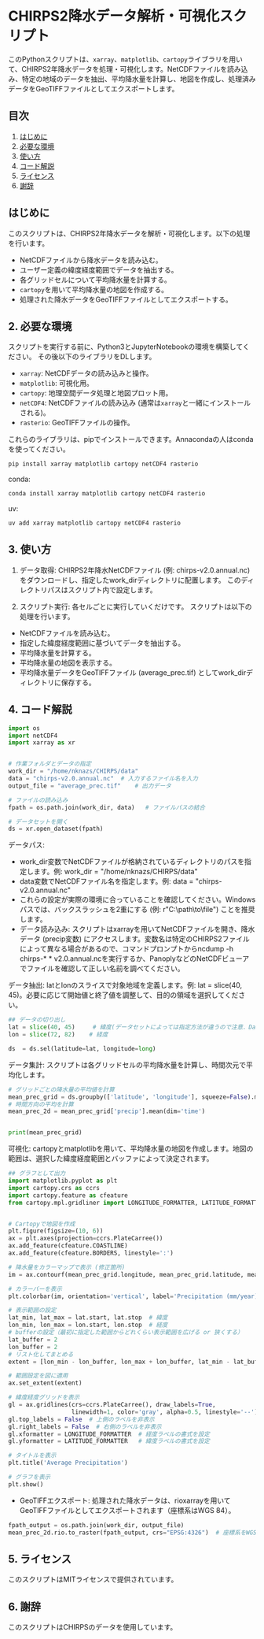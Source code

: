 # CHIRPS2降水データ解析・可視化スクリプト

このPythonスクリプトは、`xarray`、`matplotlib`、`cartopy`ライブラリを用いて、CHIRPS2年降水データを処理・可視化します。NetCDFファイルを読み込み、特定の地域のデータを抽出、平均降水量を計算し、地図を作成し、処理済みデータをGeoTIFFファイルとしてエクスポートします。

## 目次

1. [はじめに](#はじめに)
2. [必要な環境](#必要な環境)
3. [使い方](#使い方)
4. [コード解説](#コード解説)
5. [ライセンス](#ライセンス)
6. [謝辞](#謝辞)

## はじめに

このスクリプトは、CHIRPS2年降水データを解析・可視化します。以下の処理を行います。

* NetCDFファイルから降水データを読み込む。
* ユーザー定義の緯度経度範囲でデータを抽出する。
* 各グリッドセルについて平均降水量を計算する。
* `cartopy`を用いて平均降水量の地図を作成する。
* 処理された降水データをGeoTIFFファイルとしてエクスポートする。

## 2. 必要な環境

スクリプトを実行する前に、Python3とJupyterNotebookの環境を構築してください。
その後以下のライブラリをDLします。

* `xarray`: NetCDFデータの読み込みと操作。
* `matplotlib`: 可視化用。
* `cartopy`: 地理空間データ処理と地図プロット用。
* `netCDF4`: NetCDFファイルの読み込み (通常は`xarray`と一緒にインストールされる)。
* `rasterio`: GeoTIFFファイルの操作。

これらのライブラリは、pipでインストールできます。Annacondaの人はcondaを使ってください。

```bash
pip install xarray matplotlib cartopy netCDF4 rasterio
```

conda: 
```bash
conda install xarray matplotlib cartopy netCDF4 rasterio
```

uv:
```bash
uv add xarray matplotlib cartopy netCDF4 rasterio
```

## 3. 使い方

1. データ取得: CHIRPS2年降水NetCDFファイル (例: chirps-v2.0.annual.nc) をダウンロードし、指定したwork_dirディレクトリに配置します。  このディレクトリパスはスクリプト内で設定します。

2. スクリプト実行: 各セルごとに実行していくだけです。
スクリプトは以下の処理を行います。

* NetCDFファイルを読み込む。
* 指定した緯度経度範囲に基づいてデータを抽出する。
* 平均降水量を計算する。
* 平均降水量の地図を表示する。
* 平均降水量データをGeoTIFFファイル (average_prec.tif) としてwork_dirディレクトリに保存する。

## 4. コード解説
```Python
import os
import netCDF4
import xarray as xr


# 作業フォルダとデータの指定
work_dir = "/home/nknazs/CHIRPS/data"
data = "chirps-v2.0.annual.nc"  # 入力するファイル名を入力
output_file = "average_prec.tif"    # 出力データ

# ファイルの読み込み
fpath = os.path.join(work_dir, data)   # ファイルパスの結合

# データセットを開く
ds = xr.open_dataset(fpath)
```

データパス:
* work_dir変数でNetCDFファイルが格納されているディレクトリのパスを指定します。例: work_dir = "/home/nknazs/CHIRPS/data"
* data変数でNetCDFファイル名を指定します。例: data = "chirps-v2.0.annual.nc"
* これらの設定が実際の環境に合っていることを確認してください。Windowsパスでは、バックスラッシュを2重にする (例: r"C:\\path\\to\\file") ことを推奨します。
* データ読み込み: スクリプトはxarrayを用いてNetCDFファイルを開き、降水データ (precip変数) にアクセスします。変数名は特定のCHIRPS2ファイルによって異なる場合があるので、コマンドプロンプトからncdump -h chirps-* * v2.0.annual.ncを実行するか、PanoplyなどのNetCDFビューアでファイルを確認して正しい名前を調べてください。


データ抽出: latとlonのスライスで対象地域を定義します。例: lat = slice(40, 45)。必要に応じて開始値と終了値を調整して、目的の領域を選択してください。
```Python
## データの切り出し
lat = slice(40, 45)     # 緯度(データセットによっては指定方法が違うので注意．DatasetのCoordinatesを確認)
lon = slice(72, 82)    # 経度

ds  = ds.sel(latitude=lat, longitude=long)
```

データ集計: スクリプトは各グリッドセルの平均降水量を計算し、時間次元で平均化します。

```Python
# グリッドごとの降水量の平均値を計算
mean_prec_grid = ds.groupby(['latitude', 'longitude'], squeeze=False).mean()
# 時間方向の平均を計算
mean_prec_2d = mean_prec_grid['precip'].mean(dim='time')


print(mean_prec_grid)
```


可視化: cartopyとmatplotlibを用いて、平均降水量の地図を作成します。地図の範囲は、選択した緯度経度範囲とバッファによって決定されます。

```Python
## グラフとして出力
import matplotlib.pyplot as plt
import cartopy.crs as ccrs
import cartopy.feature as cfeature
from cartopy.mpl.gridliner import LONGITUDE_FORMATTER, LATITUDE_FORMATTER


# Cartopyで地図を作成
plt.figure(figsize=(10, 6))
ax = plt.axes(projection=ccrs.PlateCarree())
ax.add_feature(cfeature.COASTLINE)
ax.add_feature(cfeature.BORDERS, linestyle=':')

# 降水量をカラーマップで表示 (修正箇所)
im = ax.contourf(mean_prec_grid.longitude, mean_prec_grid.latitude, mean_prec_2d, cmap='jet')

# カラーバーを表示
plt.colorbar(im, orientation='vertical', label='Precipitation (mm/year)')

# 表示範囲の設定
lat_min, lat_max = lat.start, lat.stop  # 緯度
lon_min, lon_max = lon.start, lon.stop  # 経度
# bufferの設定（最初に指定した範囲からどれくらい表示範囲を広げる or 狭くする）
lat_buffer = 2
lon_buffer = 2
# リスト化してまとめる
extent = [lon_min - lon_buffer, lon_max + lon_buffer, lat_min - lat_buffer, lat_max + lat_buffer]

# 範囲設定を図に適用
ax.set_extent(extent)

# 緯度経度グリッドを表示
gl = ax.gridlines(crs=ccrs.PlateCarree(), draw_labels=True,
                  linewidth=1, color='gray', alpha=0.5, linestyle='--')
gl.top_labels = False  # 上側のラベルを非表示
gl.right_labels = False  # 右側のラベルを非表示
gl.xformatter = LONGITUDE_FORMATTER  # 経度ラベルの書式を設定
gl.yformatter = LATITUDE_FORMATTER   # 緯度ラベルの書式を設定

# タイトルを表示
plt.title('Average Precipitation')

# グラフを表示
plt.show()
```

* GeoTIFFエクスポート: 処理された降水データは、rioxarrayを用いてGeoTIFFファイルとしてエクスポートされます（座標系はWGS 84）。　


```Python
fpath_output = os.path.join(work_dir, output_file)
mean_prec_2d.rio.to_raster(fpath_output, crs="EPSG:4326")  # 座標系をWGS84に指定
```

## 5. ライセンス
このスクリプトはMITライセンスで提供されています。

## 6. 謝辞
このスクリプトはCHIRPSのデータを使用しています。

